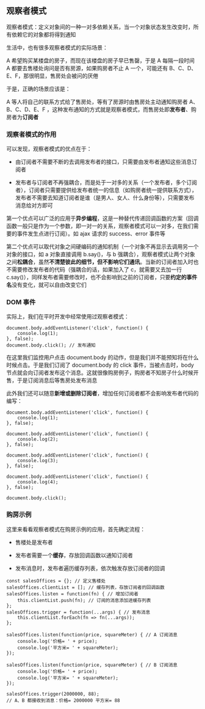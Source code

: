 ## 观察者模式

观察者模式：定义对象间的一种一对多依赖关系，当一个对象状态发生改变时，所有依赖它的对象都将得到通知

生活中，也有很多观察者模式的实际场景：

A 希望购买某楼盘的房子，而现在该楼盘的房子早已售罄，于是 A 每隔一段时间 A 都要去售楼处询问是否有房源，如果购房者不止 A 一个，可能还有 B、C、D、E、F，那很明显，售房处会被问的厌倦

于是，正确的场景应该是：

A 等人将自己的联系方式给了售房处，等有了房源时由售房处主动通知购房者 A、B、C、D、E、F ，这种发布通知的方式就是观察者模式，而售房处即**发布者**、购房者为**订阅者**

### 观察者模式的作用

可以发现，观察者模式的优点在于：

- 由订阅者不需要不断的去调用发布者的接口，只需要由发布者通知这些消息订阅者

- 发布者与订阅者不再强耦合，而是处于一对多的关系（一个发布者，多个订阅者），订阅者只需要提供给发布者统一的信息（如购房者统一提供联系方式），发布者不需要去知道订阅者是谁（是男人、女人、什么身份等），只需要发布消息给对方即可

第一个优点可以广泛的应用于**异步编程**，这是一种替代传递回调函数的方案（回调函数一般只是作为一个参数，即一对一的关系，观察者模式可以一对多，在我们需要的事件发生点进行订阅）。如 ajax 请求的 success、error 事件等

第二个优点可以取代对象之间硬编码的通知机制（一个对象不再显示去调用另一个对象的接口，如 a 对象直接调用 b.say()，与 b 强耦合），观察者模式让两个对象之间**松耦合**，虽然**不清楚彼此的细节，但不影响它们通讯**。当新的订阅者加入时也不需要修改发布者的代码（强耦合的话，如果加入了 c，就需要又去加一行 c.say()），同样发布者需要修改时，也不会影响到之前的订阅者，只要**约定的事件名**没有变化，就可以自由改变它们

### DOM 事件

实际上，我们在平时开发中经常使用过观察者模式：

    document.body.addEventListener('click', function() {
        console.log(1);
    }, false);
    document.body.click(); // 发布通知

在这里我们监控用户点击 document.body 的动作，但是我们并不能预知将在什么时候点击。于是我们订阅了 document.body 的 click 事件，当被点击时，body 节点就会向订阅者发布这个消息。这就很像购房例子，购房者不知房子什么时候开售，于是订阅消息后等售房处发布消息

此外我们还可以随意**新增或删除订阅者**，增加任何订阅者都不会影响发布者代码的编写：

    document.body.addEventListener('click', function() {
        console.log(1);
    }, false);

    document.body.addEventListener('click', function() {
        console.log(2);
    }, false);

    document.body.addEventListener('click', function() {
        console.log(3);
    }, false);

    document.body.addEventListener('click', function() {
        console.log(4);
    }, false);

    document.body.click();

### 购房示例

这里来看看观察者模式在购房示例的应用，首先确定流程：

- 售楼处是发布者

- 发布者需要一个**缓存**，存放回调函数以通知订阅者

- 发布消息时，发布者遍历缓存列表，依次触发存放订阅者的回调

``````````````
const salesOffices = {}; // 定义售楼处
salesOffices.clientList = []; // 缓存列表，存放订阅者的回调函数
salesOffices.listen = function(fn) { // 增加订阅者
    this.clientList.push(fn); // 订阅的消息添加进缓存列表
};
salesOffices.trigger = function(...args) { // 发布消息
    this.clientList.forEach(fn => fn(...args));
};

salesOffices.listen(function(price, squareMeter) { // A 订阅消息
    console.log('价格= ' + price);
    console.log('平方米= ' + squareMeter);
});

salesOffices.listen(function(price, squareMeter) { // B 订阅消息
    console.log('价格= ' + price);
    console.log('平方米= ' + squareMeter);
});

salesOffices.trigger(2000000, 88);
// A、B 都接收到消息：价格= 2000000 平方米= 88
``````````````